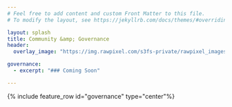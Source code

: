 ```yaml
---
# Feel free to add content and custom Front Matter to this file.
# To modify the layout, see https://jekyllrb.com/docs/themes/#overriding-theme-defaults

layout: splash
title: Community &amp; Governance
header:
  overlay_image: "https://img.rawpixel.com/s3fs-private/rawpixel_images/website_content/384-felix-mg-6046-jir.jpg?w=1000&dpr=1&fit=default&crop=default&q=65&vib=3&con=3&usm=15&bg=F4F4F3&ixlib=js-2.2.1&s=90ef9c1cb5baf602814607e94353e194"

governance:
  - excerpt: "### Coming Soon"

---
```



{% include feature_row id="governance" type="center"%}

